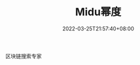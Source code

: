 ﻿---
weight: 
title: "Midu幂度"
description: "区块链搜索专家"
date: 2022-03-25T21:57:40+08:00
lastmod: 2022-03-25T16:45:40+08:00
draft: false
authors: ["Metabd"]
featuredImage: "midumidu.png"
link: ""
tags: ["区块链浏览器","Midu幂度"]
categories: ["navigation"]
navigation: ["区块链浏览器"]
lightgallery: true
toc: true
pinned: false
recommend: false
recommend1: false
---
区块链搜索专家
